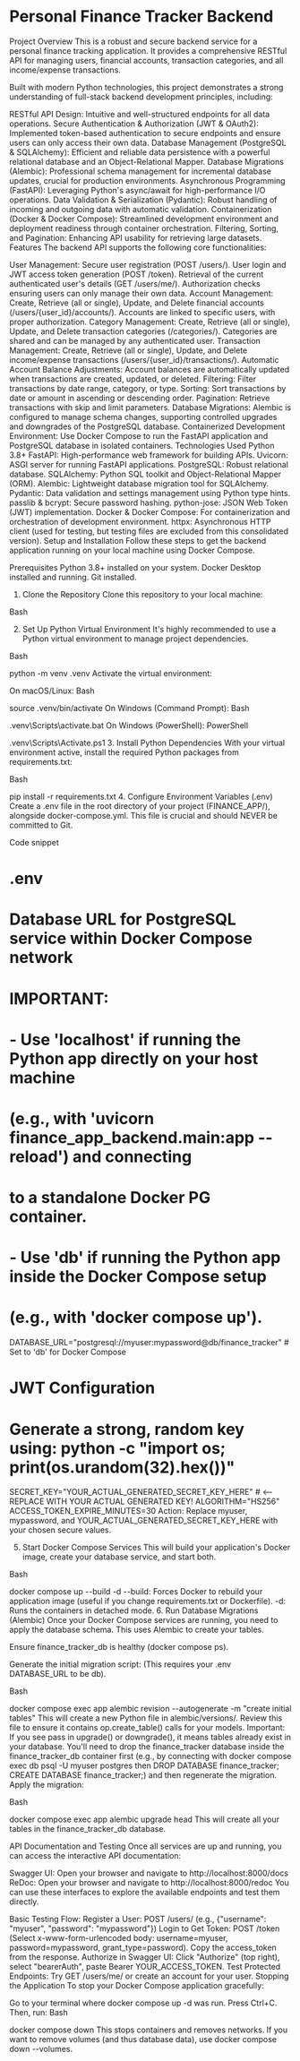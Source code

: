 # Personal Finance Tracker Backend
Project Overview
This is a robust and secure backend service for a personal finance tracking application. It provides a comprehensive RESTful API for managing users, financial accounts, transaction categories, and all income/expense transactions.

Built with modern Python technologies, this project demonstrates a strong understanding of full-stack backend development principles, including:

RESTful API Design: Intuitive and well-structured endpoints for all data operations.
Secure Authentication & Authorization (JWT & OAuth2): Implemented token-based authentication to secure endpoints and ensure users can only access their own data.
Database Management (PostgreSQL & SQLAlchemy): Efficient and reliable data persistence with a powerful relational database and an Object-Relational Mapper.
Database Migrations (Alembic): Professional schema management for incremental database updates, crucial for production environments.
Asynchronous Programming (FastAPI): Leveraging Python's async/await for high-performance I/O operations.
Data Validation & Serialization (Pydantic): Robust handling of incoming and outgoing data with automatic validation.
Containerization (Docker & Docker Compose): Streamlined development environment and deployment readiness through container orchestration.
Filtering, Sorting, and Pagination: Enhancing API usability for retrieving large datasets.
Features
The backend API supports the following core functionalities:

User Management:
Secure user registration (POST /users/).
User login and JWT access token generation (POST /token).
Retrieval of the current authenticated user's details (GET /users/me/).
Authorization checks ensuring users can only manage their own data.
Account Management:
Create, Retrieve (all or single), Update, and Delete financial accounts (/users/{user_id}/accounts/).
Accounts are linked to specific users, with proper authorization.
Category Management:
Create, Retrieve (all or single), Update, and Delete transaction categories (/categories/).
Categories are shared and can be managed by any authenticated user.
Transaction Management:
Create, Retrieve (all or single), Update, and Delete income/expense transactions (/users/{user_id}/transactions/).
Automatic Account Balance Adjustments: Account balances are automatically updated when transactions are created, updated, or deleted.
Filtering: Filter transactions by date range, category, or type.
Sorting: Sort transactions by date or amount in ascending or descending order.
Pagination: Retrieve transactions with skip and limit parameters.
Database Migrations:
Alembic is configured to manage schema changes, supporting controlled upgrades and downgrades of the PostgreSQL database.
Containerized Development Environment:
Use Docker Compose to run the FastAPI application and PostgreSQL database in isolated containers.
Technologies Used
Python 3.8+
FastAPI: High-performance web framework for building APIs.
Uvicorn: ASGI server for running FastAPI applications.
PostgreSQL: Robust relational database.
SQLAlchemy: Python SQL toolkit and Object-Relational Mapper (ORM).
Alembic: Lightweight database migration tool for SQLAlchemy.
Pydantic: Data validation and settings management using Python type hints.
passlib & bcrypt: Secure password hashing.
python-jose: JSON Web Token (JWT) implementation.
Docker & Docker Compose: For containerization and orchestration of development environment.
httpx: Asynchronous HTTP client (used for testing, but testing files are excluded from this consolidated version).
Setup and Installation
Follow these steps to get the backend application running on your local machine using Docker Compose.

Prerequisites
Python 3.8+ installed on your system.
Docker Desktop installed and running.
Git installed.
1. Clone the Repository
Clone this repository to your local machine:

Bash


2. Set Up Python Virtual Environment
It's highly recommended to use a Python virtual environment to manage project dependencies.

Bash

python -m venv .venv
Activate the virtual environment:

On macOS/Linux:
Bash

source .venv/bin/activate
On Windows (Command Prompt):
Bash

.venv\Scripts\activate.bat
On Windows (PowerShell):
PowerShell

.venv\Scripts\Activate.ps1
3. Install Python Dependencies
With your virtual environment active, install the required Python packages from requirements.txt:

Bash

pip install -r requirements.txt
4. Configure Environment Variables (.env)
Create a .env file in the root directory of your project (FINANCE_APP/), alongside docker-compose.yml. This file is crucial and should NEVER be committed to Git.

Code snippet

# .env

# Database URL for PostgreSQL service within Docker Compose network
# IMPORTANT:
# - Use 'localhost' if running the Python app directly on your host machine
#   (e.g., with 'uvicorn finance_app_backend.main:app --reload') and connecting
#   to a standalone Docker PG container.
# - Use 'db' if running the Python app inside the Docker Compose setup
#   (e.g., with 'docker compose up').
DATABASE_URL="postgresql://myuser:mypassword@db/finance_tracker" # Set to 'db' for Docker Compose

# JWT Configuration
# Generate a strong, random key using: python -c "import os; print(os.urandom(32).hex())"
SECRET_KEY="YOUR_ACTUAL_GENERATED_SECRET_KEY_HERE" # <-- REPLACE WITH YOUR ACTUAL GENERATED KEY!
ALGORITHM="HS256"
ACCESS_TOKEN_EXPIRE_MINUTES=30
Action: Replace myuser, mypassword, and YOUR_ACTUAL_GENERATED_SECRET_KEY_HERE with your chosen secure values.

5. Start Docker Compose Services
This will build your application's Docker image, create your database service, and start both.

Bash

docker compose up --build -d
--build: Forces Docker to rebuild your application image (useful if you change requirements.txt or Dockerfile).
-d: Runs the containers in detached mode.
6. Run Database Migrations (Alembic)
Once your Docker Compose services are running, you need to apply the database schema. This uses Alembic to create your tables.

Ensure finance_tracker_db is healthy (docker compose ps).

Generate the initial migration script: (This requires your .env DATABASE_URL to be db).

Bash

docker compose exec app alembic revision --autogenerate -m "create initial tables"
This will create a new Python file in alembic/versions/. Review this file to ensure it contains op.create_table() calls for your models.
Important: If you see pass in upgrade() or downgrade(), it means tables already exist in your database. You'll need to drop the finance_tracker database inside the finance_tracker_db container first (e.g., by connecting with docker compose exec db psql -U myuser postgres then DROP DATABASE finance_tracker; CREATE DATABASE finance_tracker;) and then regenerate the migration.
Apply the migration:

Bash

docker compose exec app alembic upgrade head
This will create all your tables in the finance_tracker_db database.

API Documentation and Testing
Once all services are up and running, you can access the interactive API documentation:

Swagger UI: Open your browser and navigate to http://localhost:8000/docs
ReDoc: Open your browser and navigate to http://localhost:8000/redoc
You can use these interfaces to explore the available endpoints and test them directly.

Basic Testing Flow:
Register a User: POST /users/ (e.g., {"username": "myuser", "password": "mypassword"})
Login to Get Token: POST /token (Select x-www-form-urlencoded body: username=myuser, password=mypassword, grant_type=password). Copy the access_token from the response.
Authorize in Swagger UI: Click "Authorize" (top right), select "bearerAuth", paste Bearer YOUR_ACCESS_TOKEN.
Test Protected Endpoints: Try GET /users/me/ or create an account for your user.
Stopping the Application
To stop your Docker Compose application gracefully:

Go to your terminal where docker compose up -d was run.
Press Ctrl+C.
Then, run:
Bash

docker compose down
This stops containers and removes networks. If you want to remove volumes (and thus database data), use docker compose down --volumes.
